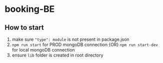 # booking-BE

## How to start

  1. make sure `"type": module` is not present in package.json
  2. `npm run start` for PROD mongoDB connection
                        {OR}
     `npm run start-dev` for local mongoDB connection
  4. ensure `lib` folder is created in root directory
  
